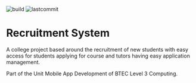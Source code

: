 ![build](https://img.shields.io/badge/version-v0.2.7-orange) ![lastcommit](https://img.shields.io/github/last-commit/mrnat7471/College-Recruitment-System)
# Recruitment System

A college project based around the recruitment of new students with easy access for students applying for course and tutors having easy application management.

Part of the Unit Mobile App Development of BTEC Level 3 Computing.
